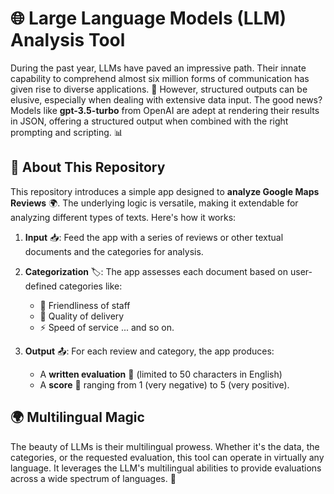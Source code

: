 # 🌐 Large Language Models (LLM) Analysis Tool

During the past year, LLMs have paved an impressive path. Their innate capability to comprehend almost six million forms of communication has given rise to diverse applications. 🚀 However, structured outputs can be elusive, especially when dealing with extensive data input. The good news? Models like **gpt-3.5-turbo** from OpenAI are adept at rendering their results in JSON, offering a structured output when combined with the right prompting and scripting. 📊

## 📝 About This Repository

This repository introduces a simple app designed to **analyze Google Maps Reviews** 🌍. The underlying logic is versatile, making it extendable for analyzing different types of texts. Here's how it works:

1. **Input** 📥: Feed the app with a series of reviews or other textual documents and the categories for analysis.
2. **Categorization** 🏷️: The app assesses each document based on user-defined categories like:
   - 🤝 Friendliness of staff
   - 🚚 Quality of delivery
   - ⚡ Speed of service
   ... and so on.
   
3. **Output** 📤: For each review and category, the app produces:
   - A **written evaluation** 📜 (limited to 50 characters in English)
   - A **score** 🌟 ranging from 1 (very negative) to 5 (very positive).

## 🌍 Multilingual Magic

The beauty of LLMs is their multilingual prowess. Whether it's the data, the categories, or the requested evaluation, this tool can operate in virtually any language. It leverages the LLM's multilingual abilities to provide evaluations across a wide spectrum of languages. 💬
